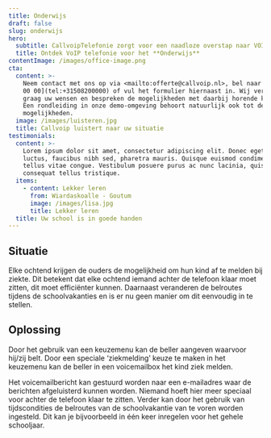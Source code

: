 ```yaml
---
title: Onderwijs
draft: false
slug: onderwijs
hero:
  subtitle: CallvoipTelefonie zorgt voor een naadloze overstap naar VOIP!
  title: Ontdek VoIP telefonie voor het **Onderwijs**
contentImage: /images/office-image.png
cta:
  content: >-
    Neem contact met ons op via <mailto:offerte@callvoip.nl>, bel naar [050 820
    00 00](tel:+31508200000) of vul het formulier hiernaast in. Wij vernemen
    graag uw wensen en bespreken de mogelijkheden met daarbij horende kosten.
    Een rondleiding in onze demo-omgeving behoort natuurlijk ook tot de
    mogelijkheden.
  image: /images/luisteren.jpg
  title: Callvoip luistert naar uw situatie
testimonials:
  content: >-
    Lorem ipsum dolor sit amet, consectetur adipiscing elit. Donec eget massa
    luctus, faucibus nibh sed, pharetra mauris. Quisque euismod condimentum
    tellus vitae congue. Vestibulum posuere purus ac nunc lacinia, quis
    consequat tellus tristique.
  items:
    - content: Lekker leren
      from: Wiardaskoalle - Goutum
      image: /images/lisa.jpg
      title: Lekker leren
  title: Uw school is in goede handen
---
```

## Situatie

Elke ochtend krijgen de ouders de mogelijkheid om hun kind af te melden bij ziekte. Dit betekent dat elke ochtend iemand achter de telefoon klaar moet zitten, dit moet efficiënter kunnen. Daarnaast veranderen de belroutes tijdens de schoolvakanties en is er nu geen manier om dit eenvoudig in te stellen.



## Oplossing

Door het gebruik van een keuzemenu kan de beller aangeven waarvoor hij/zij belt. Door een speciale ‘ziekmelding’ keuze te maken in het keuzemenu kan de beller in een voicemailbox het kind ziek melden.

Het voicemailbericht kan gestuurd worden naar een e-mailadres waar de berichten afgeluisterd kunnen worden. Niemand hoeft hier meer speciaal voor achter de telefoon klaar te zitten. Verder kan door het gebruik van tijdscondities de belroutes van de schoolvakantie van te voren worden ingesteld. Dit kan je bijvoorbeeld in één keer inregelen voor het gehele schooljaar.
